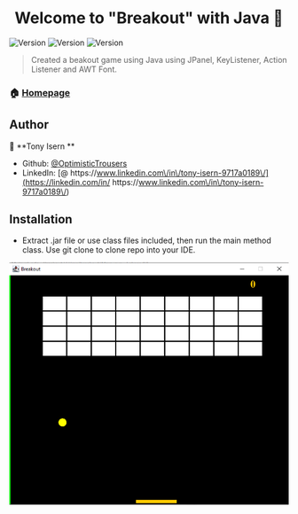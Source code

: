 <h1 align="center">Welcome to "Breakout" with Java 👋</h1>
<p>
  <img alt="Version" src="https://img.shields.io/badge/version-1.0-blue.svg?cacheSeconds=2592000" />
  <img alt="Version" src="https://img.shields.io/badge/language-Java-red.svg?cacheSeconds=2592000" />
  <img alt="Version" src="https://img.shields.io/badge/IDE-Eclipse-yellow.svg?cacheSeconds=2592000" />
</p>

> Created a beakout game using Java using JPanel, KeyListener, Action Listener and AWT Font.

### 🏠 [Homepage](https://github.com/OptimisticTrousers/Java-breakoutGame)

## Author

👤 **Tony Isern **

* Github: [@OptimisticTrousers ](https://github.com/OptimisticTrousers )
* LinkedIn: [@ https:\/\/www.linkedin.com\/in\/tony-isern-9717a0189\/](https://linkedin.com/in/ https:\/\/www.linkedin.com\/in\/tony-isern-9717a0189\/)

## Installation

* Extract .jar file or use class files included, then run the main method class. Use git clone to clone repo into your IDE.

<img src = "Breakout Game.png"/>
